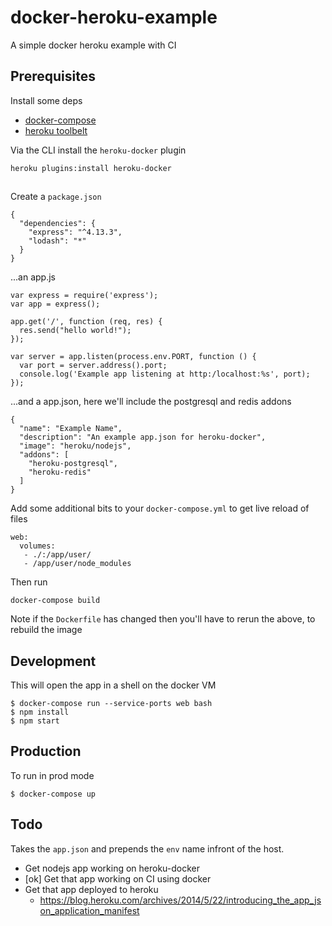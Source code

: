 # docker-heroku-example
A simple docker heroku example with CI


## Prerequisites
Install some deps

 * [docker-compose](https://docs.docker.com/compose/install)
 * [heroku toolbelt](https://toolbelt.heroku.com/)

Via the CLI install the `heroku-docker` plugin

    heroku plugins:install heroku-docker


## 
Create a `package.json`

    {
      "dependencies": {
        "express": "^4.13.3",
        "lodash": "*"
      }
    }

...an app.js

    var express = require('express');
    var app = express();

    app.get('/', function (req, res) {
      res.send("hello world!");
    });

    var server = app.listen(process.env.PORT, function () {
      var port = server.address().port;
      console.log('Example app listening at http:/localhost:%s', port);
    });

...and a app.json, here we'll include the postgresql and redis addons

    {
      "name": "Example Name",
      "description": "An example app.json for heroku-docker",
      "image": "heroku/nodejs",
      "addons": [
        "heroku-postgresql",
        "heroku-redis"
      ]
    }

Add some additional bits to your `docker-compose.yml` to get live reload of files

    web: 
      volumes:
       - ./:/app/user/
       - /app/user/node_modules

Then run 

    docker-compose build

Note if the `Dockerfile` has changed then you'll have to rerun the above, to rebuild the image


## Development
This will open the app in a shell on the docker VM

    $ docker-compose run --service-ports web bash
    $ npm install
    $ npm start


## Production
To run in prod mode

    $ docker-compose up



## Todo
Takes the `app.json` and prepends the `env` name infront of the host.

 * Get nodejs app working on heroku-docker
 * [ok] Get that app working on CI using docker
 * Get that app deployed to heroku
   * <https://blog.heroku.com/archives/2014/5/22/introducing_the_app_json_application_manifest>

